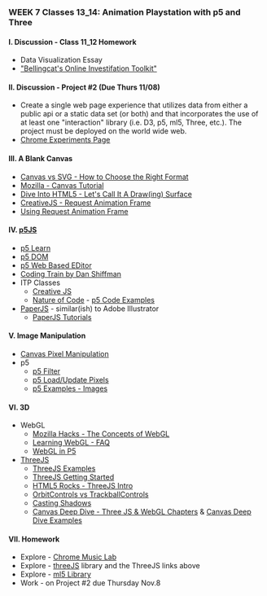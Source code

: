 ### WEEK 7 Classes 13_14: Animation Playstation with p5 and Three

#### I. Discussion - Class 11_12 Homework
* Data Visualization Essay
* ["Bellingcat's Online Investifation Toolkit"](https://docs.google.com/document/d/1BfLPJpRtyq4RFtHJoNpvWQjmGnyVkfE2HYoICKOGguA/mobilebasic)

#### II. Discussion - Project #2 (Due Thurs 11/08)
* Create a single web page experience that utilizes data from either a public api or a static data set (or both) and that incorporates the use of at least one "interaction" library (i.e. D3, p5, ml5, Three, etc.). The project must be deployed on the world wide web.
* [Chrome Experiments Page](https://experiments.withgoogle.com/chrome)

#### III. A Blank Canvas
* [Canvas vs SVG - How to Choose the Right Format](http://www.sitepoint.com/canvas-vs-svg-how-to-choose/)
* [Mozilla - Canvas Tutorial](https://developer.mozilla.org/en-US/docs/Web/Guide/HTML/Canvas_tutorial)
* [Dive Into HTML5 - Let's Call It A Draw(ing) Surface](http://diveintohtml5.info/canvas.html)
* [CreativeJS - Request Animation Frame](http://creativejs.com/resources/requestanimationframe/)
* [Using Request Animation Frame](http://css-tricks.com/using-requestanimationframe/)

#### IV. [p5JS](https://github.com/lmccart/p5.js)  
* [p5 Learn](http://p5js.org/learn/)
* [p5 DOM](http://p5js.org/reference/#/libraries/p5.dom)
* [p5 Web Based EDitor](http://alpha.editor.p5js.org/)
* [Coding Train by Dan Shiffman](https://www.youtube.com/user/shiffman/featured)
* ITP Classes
  * [Creative JS](https://github.com/lmccart/itp-creative-js)
  * [Nature of Code](http://natureofcode.com/book/introduction/) - [p5 Code Examples](https://github.com/shiffman/The-Nature-of-Code-Examples-p5.js)
* [PaperJS](http://paperjs.org/) - similar(ish) to Adobe Illustrator
	* [PaperJS Tutorials](http://paperjs.org/tutorials/)

#### V. Image Manipulation
* [Canvas Pixel Manipulation](https://developer.mozilla.org/en-US/docs/Web/API/Canvas_API/Tutorial/Pixel_manipulation_with_canvas)
* p5  
	* [p5 Filter](http://p5js.org/reference/#/p5/filter)  
	* [p5 Load/Update Pixels](http://p5js.org/reference/#/p5/loadPixels)
	* [p5 Examples - Images](http://p5js.org/examples/)

#### VI. 3D
* WebGL
	* [Mozilla Hacks - The Concepts of WebGL](https://hacks.mozilla.org/2013/04/the-concepts-of-webgl/)
	* [Learning WebGL - FAQ](http://learningwebgl.com/cookbook/index.php/WebGL:_Frequently_Asked_Questions)
	* [WebGL in P5](https://github.com/processing/p5.js/wiki/Getting-started-with-WebGL-in-p5)
* [ThreeJS](http://threejs.org/)
	* [ThreeJS Examples](http://threejs.org/examples/)
	* [ThreeJS Getting Started](http://threejs.org/docs/index.html#Manual/Introduction/Creating_a_scene)
	* [HTML5 Rocks - ThreeJS Intro](http://www.html5rocks.com/en/tutorials/three/intro/) 
	* [OrbitControls vs TrackballControls](http://stackoverflow.com/questions/18581225/orbitcontrol-or-trackballcontrol)
	* [Casting Shadows](http://learningthreejs.com/blog/2012/01/20/casting-shadows/)
	* [Canvas Deep Dive - Three JS & WebGL Chapters](http://joshondesign.com/p/books/canvasdeepdive/toc.html) & [Canvas Deep Dive Examples](https://github.com/joshmarinacci/canvasdeepdive-examples/tree/master/WebGL)

#### VII. Homework
* Explore - [Chrome Music Lab](https://musiclab.chromeexperiments.com/)
* Explore - [threeJS](http://threejs.org/) library and the ThreeJS links above
* Explore - [ml5 Library](https://ml5js.org/)
* Work - on Project #2 due Thursday Nov.8